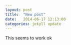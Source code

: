 ```yaml
---
layout: post
title:  "New post"
date:   2014-06-17 12:13:00
categories: jekyll update
---
```


This seems to work ok